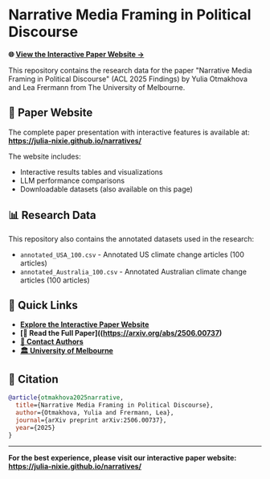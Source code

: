 # Narrative Media Framing in Political Discourse

**🌐 [View the Interactive Paper Website →](https://julia-nixie.github.io/narratives/)**

This repository contains the research data for the paper "Narrative Media Framing in Political Discourse" (ACL 2025 Findings) by Yulia Otmakhova and Lea Frermann from The University of Melbourne.

## 📄 Paper Website

The complete paper presentation with interactive features is available at:
**https://julia-nixie.github.io/narratives/**

The website includes:
- Interactive results tables and visualizations
- LLM performance comparisons
- Downloadable datasets (also available on this page)

## 📊 Research Data

This repository also contains the annotated datasets used in the research:

- `annotated_USA_100.csv` - Annotated US climate change articles (100 articles)
- `annotated_Australia_100.csv` - Annotated Australian climate change articles (100 articles)

## 🔗 Quick Links

- **[Explore the Interactive Paper Website](https://julia-nixie.github.io/narratives/)**
- **[📖 Read the Full Paper]((https://arxiv.org/abs/2506.00737)**
- **[📧 Contact Authors](mailto:y.otmakhova@unimelb.edu.au)**
- **[🏛️ University of Melbourne](https://www.unimelb.edu.au/)**

## 📝 Citation

```bibtex
@article{otmakhova2025narrative,
  title={Narrative Media Framing in Political Discourse},
  author={Otmakhova, Yulia and Frermann, Lea},
  journal={arXiv preprint arXiv:2506.00737},
  year={2025}
}
```

---

**For the best experience, please visit our interactive paper website: https://julia-nixie.github.io/narratives/**
